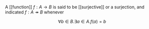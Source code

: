 A [[function]] $f: A \rightarrow B$ is said to be [[surjective]] or a surjection, and indicated $f: A \twoheadrightarrow B$ whenever

$$\forall b \in B. \exists a \in A. f(a) = b$$
